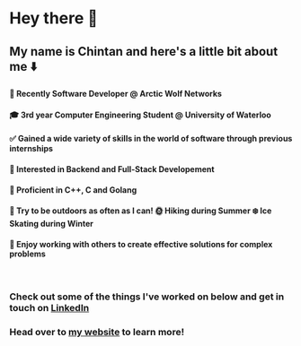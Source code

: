 <n/><h1> Hey there 👋 </h1>

## My name is Chintan and here's a little bit about me ⬇️


#### 🏢 Recently Software Developer @ Arctic Wolf Networks

#### 🎓 3rd year Computer Engineering Student @ University of Waterloo  

#### ✅ Gained a wide variety of skills in the world of software through previous internships

#### 🚀 Interested in Backend and Full-Stack Developement

#### 🌟 Proficient in C++, C and Golang

#### 🌲 Try to be outdoors as often as I can! 🌞 Hiking during Summer ❄️ Ice Skating during Winter

#### 🥇 Enjoy working with others to create effective solutions for complex problems


<p>&nbsp;</p>


### Check out some of the things I've worked on below and get in touch on [LinkedIn](www.linkedin.com/in/chintanmistry17)

### Head over to [my website](https://csmistry.github.io/personal-website/) to learn more!
